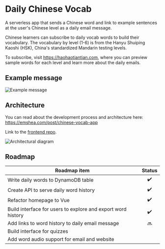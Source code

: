 # Daily Chinese Vocab

A serverless app that sends a Chinese word and link to example sentences at the user's Chinese level as a daily email message.

Chinese learners can subscribe to daily vocab words to build their vocabulary. The vocabulary by level (1-6) is from the Hanyu Shuiping Kaoshi (HSK), China's standardized Mandarin testing levels.

To subscribe, visit https://haohaotiantian.com, where you can preview sample words for each level and learn more about the daily emails.

## Example message

![Example message](https://emshea.com/static/images/chinese-vocab-app/haohaotiantian-email-640.PNG)

## Architecture

You can read about the development process and architecture here: https://emshea.com/post/chinese-vocab-app

Link to the [frontend repo](https://github.com/em-shea/vocab-frontend-vue).

![Architectural diagram](https://emshea.com/static/images/chinese-vocab-app/vocab-app-v3-640.PNG)

## Roadmap

| Roadmap item  | Status |
| ------------- | :-------------: |
| Write daily words to DynamoDB table | :heavy_check_mark:  |
| Create API to serve daily word history | :heavy_check_mark:  |
| Refactor homepage to Vue | :heavy_check_mark: |
| Build interface for users to explore and export word history | :heavy_check_mark: |
| Add links to word history to daily email message | :soon: |
| Build interface for quizzes | |
| Add word audio support for email and website | |
